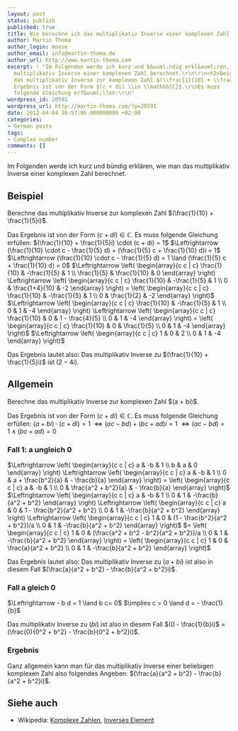 ```yaml
---
layout: post
status: publish
published: true
title: Wie berechne ich das multiplikativ Inverse einer komplexen Zahl?
author: Martin Thoma
author_login: moose
author_email: info@martin-thoma.de
author_url: http://www.martin-thoma.com
excerpt: ! "Im Folgenden werde ich kurz und b&uuml;ndig erkl&auml;ren, wie man das
  multiplikativ Inverse einer komplexen Zahl berechnet.\r\n\r\n<h2>Beispiel</h2>\r\nBerechne
  das multiplikativ Inverse zur komplexen Zahl $(\\frac{1}{10} + \\frac{1}{5}i)$.\r\n\r\nDas
  Ergebnis ist von der Form $(c + di) \\in \\mathbb{C}$.\r\nEs muss
  folgende Gleichung erf&uuml;llen:\r\n"
wordpress_id: 20591
wordpress_url: http://martin-thoma.com/?p=20591
date: 2012-04-04 16:57:06.000000000 +02:00
categories:
- German posts
tags:
- Complex number
comments: []
---
```

Im Folgenden werde ich kurz und b&uuml;ndig erkl&auml;ren, wie man das multiplikativ Inverse einer komplexen Zahl berechnet.

<h2>Beispiel</h2>
Berechne das multiplikativ Inverse zur komplexen Zahl $(\frac{1}{10} + \frac{1}{5}i)$.

Das Ergebnis ist von der Form $(c + di) \in \mathbb{C}$.
Es muss folgende Gleichung erf&uuml;llen:
<a id="more"></a><a id="more-20591"></a>
$(\frac{1}{10} + \frac{1}{5}i) \cdot (c + di) = 1$
$\Leftrightarrow (\frac{1}{10} \cdot c - \frac{1}{5} d) + (\frac{1}{5} c + \frac{1}{10} d)i = 1$
$\Leftrightarrow (\frac{1}{10} \cdot c - \frac{1}{5} d) = 1 \land (\frac{1}{5} c + \frac{1}{10} d) = 0$
$\Leftrightarrow \left( \begin{array}{c c | c} 
  \frac{1}{10} & -\frac{1}{5} & 1 \\ 
  \frac{1}{5} & \frac{1}{10}  & 0
\end{array} \right)
\Leftrightarrow \left( \begin{array}{c c | c} 
  \frac{1}{10} & -\frac{1}{5} & 1 \\ 
  0 & \frac{1+4}{10}  & -2
\end{array} \right) = 
\left( \begin{array}{c c | c} 
  \frac{1}{10} & -\frac{1}{5} & 1 \\ 
  0 & \frac{1}{2}  & -2
\end{array} \right)$
$\Leftrightarrow \left( \begin{array}{c c | c} 
  \frac{1}{10} & -\frac{1}{5} & 1 \\ 
  0 & 1 & -4
\end{array} \right)
\Leftrightarrow \left( \begin{array}{c c | c} 
  \frac{1}{10} & 0 & 1 - \frac{4}{5} \\ 
  0 & 1 & -4
\end{array} \right) =
\left( \begin{array}{c c | c} 
  \frac{1}{10} & 0 & \frac{1}{5} \\ 
  0 & 1 & -4
\end{array} \right)$
$\Leftrightarrow
\left( \begin{array}{c c | c} 
  1 & 0 & 2 \\ 
  0 & 1 & -4
\end{array} \right)$

Das Ergebnis lautet also:
Das multiplikativ Inverse zu $(\frac{1}{10} + \frac{1}{5}i)$ ist $(2 -4i)$.

<h2>Allgemein</h2>
Berechne das multiplikativ Inverse zur komplexen Zahl $(a + bi)$.

Das Ergebnis ist von der Form $(c + di) \in \mathbb{C}$.
Es muss folgende Gleichung erf&uuml;llen:
$(a + bi) \cdot (c + di) = 1$
$\Leftrightarrow (a c - b d) + (b c + a d)i = 1$
$\Leftrightarrow (a c - b d) = 1 \land (b c + a d) = 0$

<h3>Fall 1: a ungleich 0</h3>
$\Leftrightarrow \left( \begin{array}{c c | c} 
  a & -b & 1 \\ 
  b & a  & 0
\end{array} \right)
\Leftrightarrow \left( \begin{array}{c c | c} 
  a & -b & 1 \\ 
  0 & a + \frac{b^2}{a}  & - \frac{b}{a}
\end{array} \right)
= \left( \begin{array}{c c | c} 
  a & -b & 1 \\ 
  0 & \frac{a^2 + b^2}{a}  & - \frac{b}{a}
\end{array} \right)$
$\Leftrightarrow \left( \begin{array}{c c | c} 
  a & -b & 1 \\ 
  0 & 1 & -\frac{b}{a^2 + b^2}
\end{array} \right)
\Leftrightarrow \left( \begin{array}{c c | c} 
  a & 0 & 1 - \frac{b^2}{a^2 + b^2} \\ 
  0 & 1 & -\frac{b}{a^2 + b^2}
\end{array} \right)
\Leftrightarrow \left( \begin{array}{c c | c} 
  1 & 0 & (1 - \frac{b^2}{a^2 + b^2})/a \\ 
  0 & 1 & -\frac{b}{a^2 + b^2}
\end{array} \right)$
$= \left( \begin{array}{c c | c} 
  1 & 0 & (\frac{a^2 + b^2 - b^2}{a^2 + b^2})/a \\ 
  0 & 1 & -\frac{b}{a^2 + b^2}
\end{array} \right)
= \left( \begin{array}{c c | c} 
  1 & 0 & \frac{a}{a^2 + b^2} \\ 
  0 & 1 & -\frac{b}{a^2 + b^2}
\end{array} \right)$

Das Ergebnis lautet also:
Das multiplikativ Inverse zu $(a + bi)$ ist also in diesem Fall $(\frac{a}{a^2 + b^2} - \frac{b}{a^2 + b^2}i)$.

<h3>Fall a gleich 0</h3>
$\Leftrightarrow - b d = 1 \land b c= 0$
$\implies c = 0 \land d = - \frac{1}{b}$

Das multiplikativ Inverse zu $(bi)$ ist also in diesem Fall $(0 - \frac{1}{b}i)$ = (\frac{0}{0^2 + b^2} - \frac{b}{0^2 + b^2}i)$.

<h3>Ergebnis</h3>
Ganz allgemein kann man f&uuml;r das multiplikativ Inverse einer beliebigen komplexen Zahl also folgendes Angeben:
$(\frac{a}{a^2 + b^2} - \frac{b}{a^2 + b^2}i)$.

<h2>Siehe auch</h2>
<ul>
  <li>Wikipedia: <a href="http://de.wikipedia.org/wiki/Komplexe_Zahl">Komplexe Zahlen</a>, <a href="http://de.wikipedia.org/wiki/Inverses_Element">Inverses Element</a></li>
</ul>
